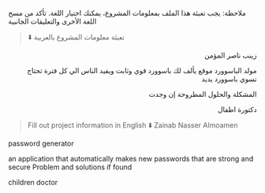 
ملاحظة: يجب تعبئة هذا الملف بمعلومات المشروع، يمكنك اختيار اللغة. تأكد من مسح اللغة الأخرى والتعليقات الجانبية 
> ⬇️ تعبئة معلومات المشروع بالعربية  

<div dir="rtl">
  
زينب ناصر المؤمن


مولد الباسوورد
موقع يألف لك باسوورد قوي وثابت ويفيد الناس الي كل فترة تحتاج تسوي باسوورد يديد



المشكلة والحلول المطروحة إن وجدت


دكتورة اطفال


</div>

> Fill out project information in English ⬇️
Zainab Nasser Almoamen


password generator

an application that automatically makes new passwords that are strong and secure
Problem and solutions if found 


children doctor

